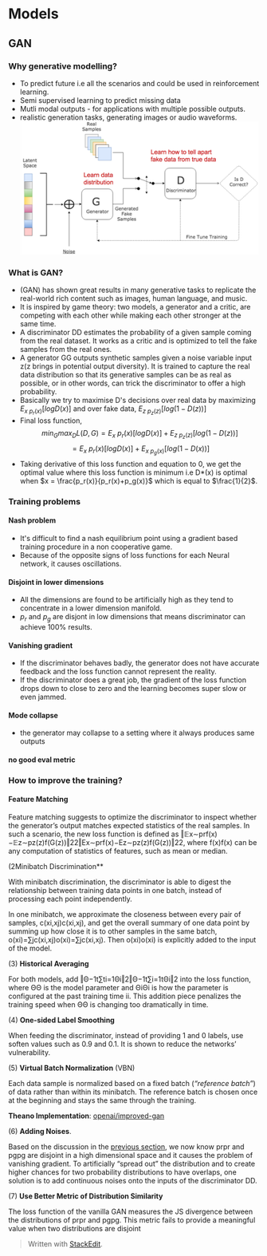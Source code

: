 # Models 

## GAN

### Why generative modelling?
- To predict future i.e all the scenarios and could be used in reinforcement learning.
- Semi supervised learning to predict missing data
- Mutli modal outputs - for applications with multiple possible outputs.
- realistic generation tasks, generating images or audio waveforms.
![gan-architechture](gan.png)

### What is GAN?
- (GAN) has shown great results in many generative tasks to replicate the real-world rich content such as images, human language, and music.
- It is inspired by game theory: two models, a generator and a critic, are competing with each other while making each other stronger at the same time.
- A discriminator  DD  estimates the probability of a given sample coming from the real dataset. It works as a critic and is optimized to tell the fake samples from the real ones. 
- A generator  GG  outputs synthetic samples given a noise variable input  z(z  brings in potential output diversity). It is trained to capture the real data distribution so that its generative samples can be as real as possible, or in other words, can trick the discriminator to offer a high probability.
- Basically we try to maximise D's decisions over real data by maximizing $E_{x~p_r(x)}[logD(x)]$ and over fake data, $E_{z~p_z(z)}[log(1-D(z))]$
- Final loss function, $$ min_G max_D L(D,G) = E_x~p_r(x)[logD(x)] + E_{z~p_z(z)}[log(1-D(z))]$$
$$ = E_x~p_r(x)[logD(x)] + E_{x~p_g(x)}[log(1-D(x))]$$
- Taking derivative of this loss function and equation to 0, we get the optimal value where this loss function is minimum i.e D*(x) is optimal when $x = \frac{p_r(x)}{p_r(x)+p_g(x)}$ which is equal to $\frac{1}{2}$.

### Training problems

#### Nash problem
-	It's difficult to find a nash equilibrium point using a gradient based training procedure in a non cooperative game.
-	Because of the opposite signs of loss functions for each Neural network, it causes oscillations.

#### Disjoint in lower dimensions
- All the dimensions are found to be artificially high as they tend to concentrate in a lower dimension manifold. 
- $p_r$ and $p_g$ are disjont in low dimensions that means discriminator can achieve 100% results.
#### Vanishing gradient
- If the discriminator behaves badly, the generator does not have accurate feedback and the loss function cannot represent the reality.
- If the discriminator does a great job, the gradient of the loss function drops down to close to zero and the learning becomes super slow or even jammed.
#### Mode collapse
- the generator may collapse to a setting where it always produces same outputs
#### no good eval metric

### How to improve the training? 
#### Feature Matching

Feature matching suggests to optimize the discriminator to inspect whether the generator’s output matches expected statistics of the real samples. In such a scenario, the new loss function is defined as  ‖𝔼x∼prf(x)−𝔼z∼pz(z)f(G(z))‖22‖Ex∼prf(x)−Ez∼pz(z)f(G(z))‖22, where  f(x)f(x)  can be any computation of statistics of features, such as mean or median.

(2Minibatch Discrimination**

With minibatch discrimination, the discriminator is able to digest the relationship between training data points in one batch, instead of processing each point independently.

In one minibatch, we approximate the closeness between every pair of samples,  c(xi,xj)c(xi,xj), and get the overall summary of one data point by summing up how close it is to other samples in the same batch,  o(xi)=∑jc(xi,xj)o(xi)=∑jc(xi,xj). Then  o(xi)o(xi)  is explicitly added to the input of the model.

(3)  **Historical Averaging**

For both models, add  ‖Θ−1t∑ti=1Θi‖2‖Θ−1t∑i=1tΘi‖2  into the loss function, where  ΘΘ  is the model parameter and  ΘiΘi  is how the parameter is configured at the past training time  ii. This addition piece penalizes the training speed when  ΘΘ  is changing too dramatically in time.

(4)  **One-sided Label Smoothing**

When feeding the discriminator, instead of providing 1 and 0 labels, use soften values such as 0.9 and 0.1. It is shown to reduce the networks’ vulnerability.

(5)  **Virtual Batch Normalization**  (VBN)

Each data sample is normalized based on a fixed batch (_“reference batch”_) of data rather than within its minibatch. The reference batch is chosen once at the beginning and stays the same through the training.

**Theano Implementation**:  [openai/improved-gan](https://github.com/openai/improved-gan)

(6)  **Adding Noises**.

Based on the discussion in the  [previous section](https://lilianweng.github.io/lil-log/2017/08/20/from-GAN-to-WGAN.html#low-dimensional-supports), we now know  prpr  and  pgpg  are disjoint in a high dimensional space and it causes the problem of vanishing gradient. To artificially “spread out” the distribution and to create higher chances for two probability distributions to have overlaps, one solution is to add continuous noises onto the inputs of the discriminator  DD.

(7)  **Use Better Metric of Distribution Similarity**

The loss function of the vanilla GAN measures the JS divergence between the distributions of  prpr  and  pgpg. This metric fails to provide a meaningful value when two distributions are disjoint

> Written with [StackEdit](https://stackedit.io/).
<!--stackedit_data:
eyJoaXN0b3J5IjpbMTQ0NTY3MTkzOCwyNzYzMjQ2OTgsMjI1MD
k2ODQsLTE4NjE5MzMzOTgsODkzMzg1OTA3LC0xMTgzNTM4Nzg1
LC0yMDM2MzQyNTExLDE5NDAxOTkwNjIsMTAxMjA2NTI3MiwtMT
M2MjYwNTkxOSwyMTIyMjA5MzIyLC0xNDk2OTg0NzM1LDIxMzY3
Mzg1NV19
-->